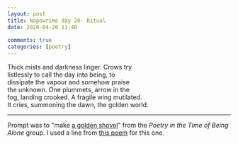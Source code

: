```yaml
---  
layout: post  
title: Napowrimo day 20- Ritual  
date: 2020-04-20 11:40  
  
comments: true  
categories: [poetry]  
---  
```

Thick mists and darkness linger. Crows try  
listlessly to call the day into being, to  
dissipate the vapour and somehow praise  
the unknown. One plummets, arrow in the  
fog, landing crooked. A fragile wing mutilated.  
It cries, summoning the dawn, the golden world.  

***  

Prompt was to "make <a href="https://ypn.poetrysociety.org.uk/workshop/what-is-a-golden-shovel-with-peter-kahn/">a golden shovel</a>" from the<em> Poetry in the Time of Being Alone</em> group. I used a line from <a href="https://www.newyorker.com/magazine/2001/09/24/try-to-praise-the-mutilated-world">this poem</a> for this one.  
